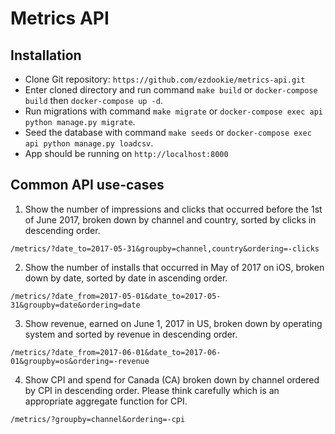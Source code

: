 # Metrics API

## Installation

* Clone Git repository: `https://github.com/ezdookie/metrics-api.git`
* Enter cloned directory and run command `make build` or `docker-compose build` then `docker-compose up -d`.
* Run migrations with command `make migrate` or `docker-compose exec api python manage.py migrate`.
* Seed the database with command `make seeds` or `docker-compose exec api python manage.py loadcsv`.
* App should be running on `http://localhost:8000`

## Common API use-cases
1. Show the number of impressions and clicks that occurred before the 1st of June 2017, broken down by channel and country, sorted by clicks in descending order.

 `/metrics/?date_to=2017-05-31&groupby=channel,country&ordering=-clicks`

2. Show the number of installs that occurred in May of 2017 on iOS, broken down by date, sorted by date in ascending order.

 `/metrics/?date_from=2017-05-01&date_to=2017-05-31&groupby=date&ordering=date`

3. Show revenue, earned on June 1, 2017 in US, broken down by operating system and sorted by revenue in descending order.

 `/metrics/?date_from=2017-06-01&date_to=2017-06-01&groupby=os&ordering=-revenue`

4. Show CPI and spend for Canada (CA) broken down by channel ordered by CPI in descending order. Please think carefully which is an appropriate aggregate function for CPI.

 `/metrics/?groupby=channel&ordering=-cpi`
